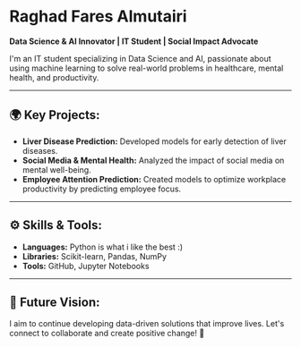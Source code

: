

# **Raghad Fares Almutairi**  
**Data Science & AI Innovator | IT Student | Social Impact Advocate**

I'm an IT student specializing in Data Science and AI, passionate about using machine learning to solve real-world problems in healthcare, mental health, and productivity.

---

## 🌍 **Key Projects:**
- **Liver Disease Prediction:** Developed models for early detection of liver diseases.
- **Social Media & Mental Health:** Analyzed the impact of social media on mental well-being.
- **Employee Attention Prediction:** Created models to optimize workplace productivity by predicting employee focus.

---

## ⚙️ **Skills & Tools:**
- **Languages:** Python is what i like the best :)
- **Libraries:** Scikit-learn, Pandas, NumPy  
- **Tools:** GitHub, Jupyter Notebooks

---

## 🚀 **Future Vision:**  
I aim to continue developing data-driven solutions that improve lives. Let's connect to collaborate and create positive change! 🤝

